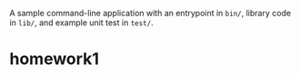 A sample command-line application with an entrypoint in `bin/`, library code
in `lib/`, and example unit test in `test/`.
# homework1

